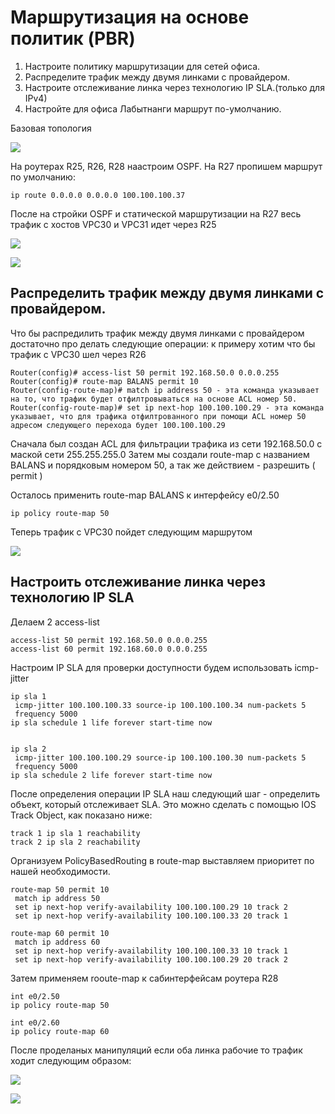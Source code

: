 # Маршрутизация на основе политик (PBR)

1. Настроите политику маршрутизации для сетей офиса.
2. Распределите трафик между двумя линками с провайдером.
3. Настроите отслеживание линка через технологию IP SLA.(только для IPv4)
4. Настройте для офиса Лабытнанги маршрут по-умолчанию.

Базовая топология

![](picture/stend-PBR.png)


На роутерах R25, R26, R28 наастроим OSPF. На R27 пропишем маршрут по умолчанию:

```
ip route 0.0.0.0 0.0.0.0 100.100.100.37
```
 После на стройки OSPF и статической маршрутизации на R27 весь трафик с хостов VPC30 и VPC31 идет через R25



![](picture/ping-VPC30.png)

![](picture/ping-VPC31.png)




## Распределить трафик между двумя линками с провайдером.

Что бы распредилить трафик между двумя линками с провайдером достаточно про делать следующие операции:
к примеру хотим что бы трафик с VPC30 шел через R26

```
Router(config)# access-list 50 permit 192.168.50.0 0.0.0.255
Router(config)# route-map BALANS permit 10
Router(config-route-map)# match ip address 50 - эта команда указывает на то, что трафик будет отфилтровываться на основе ACL номер 50.
Router(config-route-map)# set ip next-hop 100.100.100.29 - эта команда указывает, что для трафика отфилтрованного при помощи ACL номер 50 адресом следующего перехода будет 100.100.100.29
```
Сначала был создан ACL для фильтрации трафика из сети 192.168.50.0 с маской сети 255.255.255.0
Затем мы создали route-map c названием BALANS и порядковым номером 50, а так же действием - разрешить ( permit )


Осталось применить route-map BALANS к интерфейсу e0/2.50

```
ip policy route-map 50
```

Теперь трафик с VPC30 пойдет следующим маршрутом



![](picture/ping-VPC30-route-map.png)




## Настроить отслеживание линка через технологию IP SLA

Делаем 2 access-list 

```
access-list 50 permit 192.168.50.0 0.0.0.255
access-list 60 permit 192.168.60.0 0.0.0.255
```

Настроим IP SLA для проверки доступности будем использовать icmp-jitter 

```
ip sla 1
 icmp-jitter 100.100.100.33 source-ip 100.100.100.34 num-packets 5
 frequency 5000
ip sla schedule 1 life forever start-time now


ip sla 2
 icmp-jitter 100.100.100.29 source-ip 100.100.100.30 num-packets 5
 frequency 5000
ip sla schedule 2 life forever start-time now
```

После определения операции IP SLA наш следующий шаг - определить объект, который отслеживает SLA. Это можно сделать с помощью IOS Track Object, как показано ниже:

```
track 1 ip sla 1 reachability
track 2 ip sla 2 reachability
```

Организуем PolicyBasedRouting в route-map выставляем приоритет по нашей необходимости.

```
route-map 50 permit 10
 match ip address 50
 set ip next-hop verify-availability 100.100.100.29 10 track 2
 set ip next-hop verify-availability 100.100.100.33 20 track 1

route-map 60 permit 10
 match ip address 60
 set ip next-hop verify-availability 100.100.100.33 10 track 1
 set ip next-hop verify-availability 100.100.100.29 20 track 2
```

Затем применяем rooute-map к сабинтерфейсам роутера R28

```
int e0/2.50
ip policy route-map 50

int e0/2.60
ip policy route-map 60
```

После проделаных манипуляций если оба линка рабочие то трафик ходит следующим образом:



![](picture/ping-VPC30-route-map.png)

![](picture/ping-VPC31-route-map.png)
















































